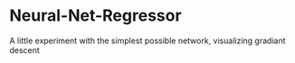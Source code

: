 # Neural-Net-Regressor
A little experiment with the simplest possible network, visualizing gradiant descent
